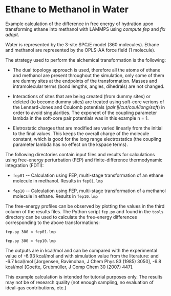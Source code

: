Ethane to Methanol in Water
===========================

Example calculation of the difference in free energy of hydration upon
transforming ethane into methanol with LAMMPS using *compute fep* and
*fix adapt*.

Water is represented by the 3-site SPC/E model (360 molecules). Ethane
and methanol are represented by the OPLS-AA force field (1 molecule). 

The strategy used to perform the alchemical transformation is the
following:

* The dual topology approach is used, therefore all the atoms of
  ethane and methanol are present throughout the simulation, only some
  of them are dummy sites at the endpoints of the
  transformation. Masses and intramolecular terms (bond lengths,
  angles, dihedrals) are not changed.

* Interactions of sites that are being created (from dummy sites) or
  deleted (to become dummy sites) are treated using soft-core verions
  of the Lennard-Jones and Coulomb potentials (*pair
  lj/cut/coul/long/soft*) in order to avoid singularities. The
  exponent of the coupling parameter lambda in the soft-core pair
  potentials was in this example n = 1.

* Eletrostatic charges that are modified are varied linearly from the
  initial to the final values. This keeps the overall charge of the
  molecule constant, which is good for the long range electrostatics
  (the coupling parameter lambda has no effect on the kspace terms).

The following directories contain input files and results for
calculations using free-energy perturbation (FEP) and
finite-difference thermodynamic integration (FDTI):

* `fep01` -- Calculation using FEP, multi-stage transformation of an
  ethane molecule in methanol. Results in `fep01.lmp`

* `fep10` -- Calculation using FEP, multi-stage transformation of a
  methanol molecule in ethane. Results in `fep10.lmp`

The free-energy profiles can be observed by plotting the values in the
third column of the results files. The Python script `fep.py` and
found in the `tools` directory can be used to calculate the
free-energy differences corresponding to the above transformations:

    fep.py 300 < fep01.lmp

    fep.py 300 < fep10.lmp

The outputs are in kcal/mol and can be compared with the experimental
value of -6.93 kcal/mol and with simulation
value from the literature: and -6.7 kcal/mol
[Jorgensen, Ravimohan, J Chem Phys 83 (1985) 3050], -6.8 kcal/mol
[Goette, Grubmüller, J Comp Chem 30 (2007) 447].

This example calculation is intended for tutorial purposes only. The
results may not be of research quality (not enough sampling, no
evaluation of ideal-gas contributions, etc.)

